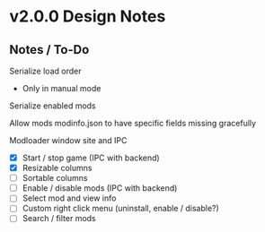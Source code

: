 # v2.0.0 Design Notes

## Notes / To-Do

Serialize load order

- Only in manual mode

Serialize enabled mods

Allow mods modinfo.json to have specific fields missing gracefully

Modloader window site and IPC

- [x] Start / stop game (IPC with backend)
- [x] Resizable columns
- [ ] Sortable columns
- [ ] Enable / disable mods (IPC with backend)
- [ ] Select mod and view info
- [ ] Custom right click menu (uninstall, enable / disable?)
- [ ] Search / filter mods
